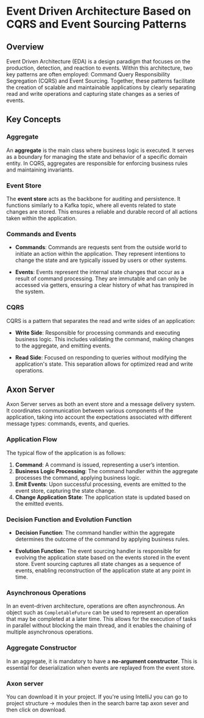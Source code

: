 # Event Driven Architecture Based on CQRS and Event Sourcing Patterns

## Overview

Event Driven Architecture (EDA) is a design paradigm that focuses on the production, detection, and reaction to events. Within this architecture, two key patterns are often employed: Command Query Responsibility Segregation (CQRS) and Event Sourcing. Together, these patterns facilitate the creation of scalable and maintainable applications by clearly separating read and write operations and capturing state changes as a series of events.

## Key Concepts

### Aggregate

An **aggregate** is the main class where business logic is executed. It serves as a boundary for managing the state and behavior of a specific domain entity. In CQRS, aggregates are responsible for enforcing business rules and maintaining invariants.

### Event Store

The **event store** acts as the backbone for auditing and persistence. It functions similarly to a Kafka topic, where all events related to state changes are stored. This ensures a reliable and durable record of all actions taken within the application.

### Commands and Events

- **Commands**: Commands are requests sent from the outside world to initiate an action within the application. They represent intentions to change the state and are typically issued by users or other systems.

- **Events**: Events represent the internal state changes that occur as a result of command processing. They are immutable and can only be accessed via getters, ensuring a clear history of what has transpired in the system.

### CQRS

CQRS is a pattern that separates the read and write sides of an application:

- **Write Side**: Responsible for processing commands and executing business logic. This includes validating the command, making changes to the aggregate, and emitting events.

- **Read Side**: Focused on responding to queries without modifying the application's state. This separation allows for optimized read and write operations.

## Axon Server

Axon Server serves as both an event store and a message delivery system. It coordinates communication between various components of the application, taking into account the expectations associated with different message types: commands, events, and queries.

### Application Flow

The typical flow of the application is as follows:

1. **Command**: A command is issued, representing a user’s intention.
2. **Business Logic Processing**: The command handler within the aggregate processes the command, applying business logic.
3. **Emit Events**: Upon successful processing, events are emitted to the event store, capturing the state change.
4. **Change Application State**: The application state is updated based on the emitted events.

### Decision Function and Evolution Function

- **Decision Function**: The command handler within the aggregate determines the outcome of the command by applying business rules.
  
- **Evolution Function**: The event sourcing handler is responsible for evolving the application state based on the events stored in the event store. Event sourcing captures all state changes as a sequence of events, enabling reconstruction of the application state at any point in time.

### Asynchronous Operations

In an event-driven architecture, operations are often asynchronous. An object such as `CompletableFuture` can be used to represent an operation that may be completed at a later time. This allows for the execution of tasks in parallel without blocking the main thread, and it enables the chaining of multiple asynchronous operations.

### Aggregate Constructor

In an aggregate, it is mandatory to have a **no-argument constructor**. This is essential for deserialization when events are replayed from the event store.

### Axon server
You can download it in your project. If you're using IntelliJ you can go to project structure -> modules then in the search barre tap axon sever and then click on download.

